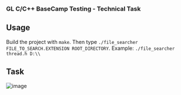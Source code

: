 ### GL C/C++ BaseCamp Testing - Technical Task
## Usage
Build the project with `make`. Then type `./file_searcher FILE_TO_SEARCH.EXTENSION ROOT_DIRECTORY`. 
Example: `./file_searcher thread.h D:\\`

## Task
![image](https://user-images.githubusercontent.com/69752307/178149754-0d70b866-bb92-4755-ba58-ab1255bca7c7.png)
